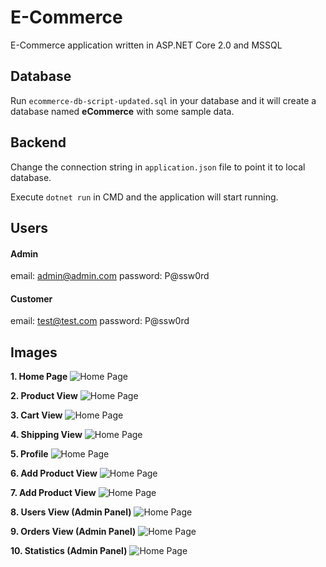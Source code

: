 # E-Commerce
E-Commerce application written in ASP.NET Core 2.0 and MSSQL

## Database
Run `ecommerce-db-script-updated.sql` in your database and it will create a database named **eCommerce** with some sample data.

## Backend
Change the connection string in `application.json` file to point it to local database.

Execute `dotnet run` in CMD and the application will start running.

## Users
#### Admin
email: admin@admin.com
password: P@ssw0rd

#### Customer
email: test@test.com
password: P@ssw0rd


## Images
**1. Home Page**
![Home Page](https://image.ibb.co/mtW7A9/image1.jpg)

**2. Product View**
![Home Page](https://image.ibb.co/cuhvhp/image2.jpg)

**3. Cart View**
![Home Page](https://image.ibb.co/kWEcA9/image3.jpg)

**4. Shipping View**
![Home Page](https://image.ibb.co/fAENcp/image4.jpg)

**5. Profile**
![Home Page](https://image.ibb.co/byvTHp/image5.jpg)

**6. Add Product View**
![Home Page](https://image.ibb.co/k6qTHp/image9.jpg)

**7. Add Product View**
![Home Page](https://image.ibb.co/hm0jq9/image10.jpg)

**8. Users View (Admin Panel)**
![Home Page](https://image.ibb.co/nohaxp/image6.jpg)

**9. Orders View (Admin Panel)**
![Home Page](https://image.ibb.co/kAhxA9/image7.jpg)

**10. Statistics (Admin Panel)**
![Home Page](https://image.ibb.co/cDrqV9/image8.jpg)

